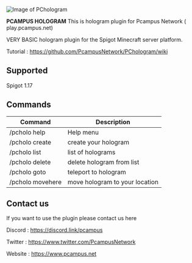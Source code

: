 ![Image of PChologram](https://www.pcampus.net/uploads/imgs/PChologram.png)

**PCAMPUS HOLOGRAM**
This is hologram plugin for Pcampus Network ( play.pcampus.net) 

VERY BASIC hologram plugin for the Spigot Minecraft server platform. 

Tutorial : https://github.com/PcampusNetwork/PChologram/wiki

## Supported
Spigot 1.17

## Commands
Command | Description
------------ | -------------
/pcholo help | Help menu
/pcholo create <name> <text> | create your hologram
/pcholo list | list of holograms
/pcholo delete <name> | delete hologram from list
/pcholo goto <name> | teleport to hologram
/pcholo movehere <name> | move hologram to your location

## Contact us
If you want to use the plugin please contact us here

Discord : https://discord.link/pcampus

Twitter : https://www.twitter.com/PcampusNetwork

Website : https://www.pcampus.net
